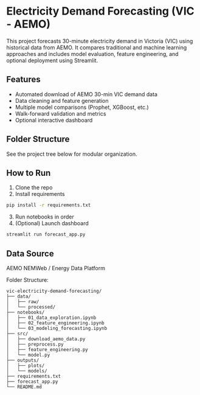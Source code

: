 # Electricity Demand Forecasting (VIC - AEMO)

This project forecasts 30-minute electricity demand in Victoria (VIC) using historical data from AEMO. It compares traditional and machine learning approaches and includes model evaluation, feature engineering, and optional deployment using Streamlit.

## Features
- Automated download of AEMO 30-min VIC demand data
- Data cleaning and feature generation
- Multiple model comparisons (Prophet, XGBoost, etc.)
- Walk-forward validation and metrics
- Optional interactive dashboard

## Folder Structure
See the project tree below for modular organization.

## How to Run
1. Clone the repo
2. Install requirements
```bash
pip install -r requirements.txt
```
3. Run notebooks in order
4. (Optional) Launch dashboard
```bash
streamlit run forecast_app.py
```

## Data Source
AEMO NEMWeb / Energy Data Platform


Folder Structure: 

```plaintext
vic-electricity-demand-forecasting/
├── data/
│   ├── raw/
│   └── processed/
├── notebooks/
│   ├── 01_data_exploration.ipynb
│   ├── 02_feature_engineering.ipynb
│   └── 03_modeling_forecasting.ipynb
├── src/
│   ├── download_aemo_data.py
│   ├── preprocess.py
│   ├── feature_engineering.py
│   └── model.py
├── outputs/
│   ├── plots/
│   └── models/
├── requirements.txt
├── forecast_app.py
└── README.md
```

